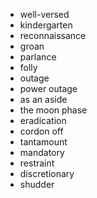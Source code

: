 - well-versed
- kindergarten
- reconnaissance
- groan
- parlance
- folly
- outage
- power outage
- as an aside
- the moon phase
- eradication
- cordon off
- tantamount
- mandatory
- restraint
- discretionary
- shudder

